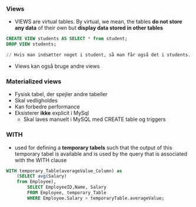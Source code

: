 ### Views

- VIEWS are virtual tables. By virtual, we mean, the tables **do not store any data** of their own but **display data stored in other tables**

```sql
CREATE VIEW students AS SELECT * from student;
DROP VIEW students;

// Hvis man indsætter noget i student, så man får også det i students.
```

- Views kan også bruge andre views

### Materialized views

- Fysisk tabel, der spejler andre tabeller
- Skal vedligholdes 
- Kan forbedre performance
- Eksisterer **ikke** explicit i MySql
  - Skal laves manuelt i MySQL med CREATE table og triggers

### WITH

- used for defining a **temporary tabels** such that the output of this temporary tabel is available and is used by the query that is associated with the WITH clause
```sql
WITH temporary_Table(averageValue_Column) as
    (SELECT avg(Salary)
    from Employee), 
        SELECT EmployeeID,Name, Salary 
        FROM Employee, temporary_Table 
        WHERE Employee.Salary > temporaryTable.averageValue;
```
